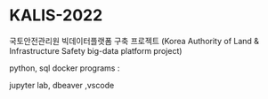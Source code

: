# KALIS-2022
국토안전관리원 빅데이터플랫폼 구축 프로젝트 </h3>
(Korea Authority of Land &amp; Infrastructure Safety big-data platform project)</h3>

python, sql </h>
docker </h>
programs :</h3>
<p align="left"> jupyter lab, dbeaver ,vscode
